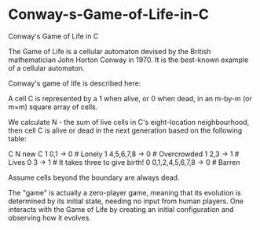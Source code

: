 # Conway-s-Game-of-Life-in-C
Conway's Game of Life in C

The Game of Life is a   cellular automaton   devised by the British mathematician   John Horton Conway   in 1970.   It is the best-known example of a cellular automaton.

Conway's game of life is described   here:

A cell   C   is represented by a   1   when alive,   or   0   when dead,   in an   m-by-m   (or m×m)   square array of cells.

We calculate   N   - the sum of live cells in C's   eight-location neighbourhood,   then cell   C   is alive or dead in the next generation based on the following table:

 C   N                 new C
   1   0,1             ->  0  # Lonely
   1   4,5,6,7,8       ->  0  # Overcrowded
   1   2,3             ->  1  # Lives
   0   3               ->  1  # It takes three to give birth!
   0   0,1,2,4,5,6,7,8 ->  0  # Barren
   
Assume cells beyond the boundary are always dead.

The "game" is actually a zero-player game, meaning that its evolution is determined by its initial state, needing no input from human players.   One interacts with the Game of Life by creating an initial configuration and observing how it evolves.

